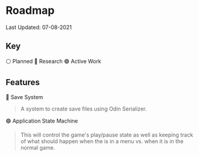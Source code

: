 # Roadmap

Last Updated:  07-08-2021

## Key

⚪ Planned
🔵 Research
🟢 Active Work

## Features

🔵 Save System
> A system to create save files using Odin Serializer.

🟢 Application State Machine
> This will control the game's play/pause state as well as keeping track of what should happen when the is in a menu vs. when it is in the normal game.
